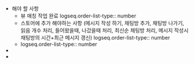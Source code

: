 - 해야 할 사항
	- 뷰 매칭 작업 완료
	  logseq.order-list-type:: number
	- 스토어에 추가 해야하는 사항 (메시지 작성 하기, 채팅방 추가, 채팅방 나가기, 읽음 개수 처리, 들어왔을때, 나갔을때 처리, 최신순 채팅방 처리, 메시지 작성시 채팅방의 시간+최근 메시지 갱신)
	  logseq.order-list-type:: number
	- logseq.order-list-type:: number
-
-